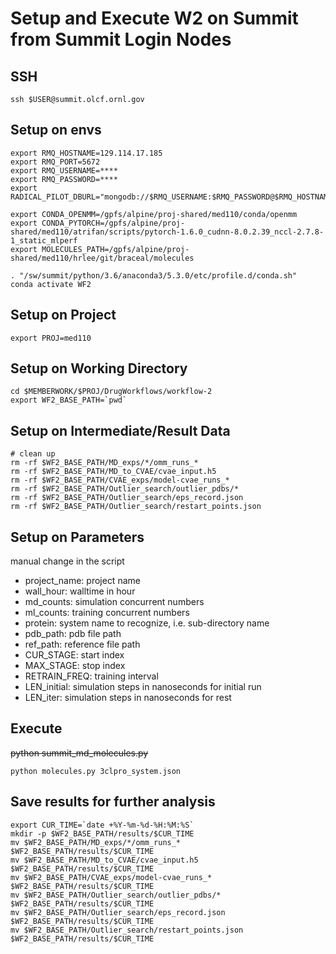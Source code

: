 # Setup and Execute W2 on Summit from Summit Login Nodes

## SSH 

```
ssh $USER@summit.olcf.ornl.gov
```

## Setup on envs

```
export RMQ_HOSTNAME=129.114.17.185
export RMQ_PORT=5672
export RMQ_USERNAME=****
export RMQ_PASSWORD=****
export RADICAL_PILOT_DBURL="mongodb://$RMQ_USERNAME:$RMQ_PASSWORD@$RMQ_HOSTNAME/hyperrct"

export CONDA_OPENMM=/gpfs/alpine/proj-shared/med110/conda/openmm
export CONDA_PYTORCH=/gpfs/alpine/proj-shared/med110/atrifan/scripts/pytorch-1.6.0_cudnn-8.0.2.39_nccl-2.7.8-1_static_mlperf
export MOLECULES_PATH=/gpfs/alpine/proj-shared/med110/hrlee/git/braceal/molecules

. "/sw/summit/python/3.6/anaconda3/5.3.0/etc/profile.d/conda.sh"
conda activate WF2
```

## Setup on Project
```
export PROJ=med110
```

## Setup on Working Directory
```
cd $MEMBERWORK/$PROJ/DrugWorkflows/workflow-2
export WF2_BASE_PATH=`pwd`
```

## Setup on Intermediate/Result Data

```
# clean up
rm -rf $WF2_BASE_PATH/MD_exps/*/omm_runs_*
rm -rf $WF2_BASE_PATH/MD_to_CVAE/cvae_input.h5
rm -rf $WF2_BASE_PATH/CVAE_exps/model-cvae_runs_*
rm -rf $WF2_BASE_PATH/Outlier_search/outlier_pdbs/*
rm -rf $WF2_BASE_PATH/Outlier_search/eps_record.json
rm -rf $WF2_BASE_PATH/Outlier_search/restart_points.json

```

## Setup on Parameters

manual change in the script

- project_name: project name
- wall_hour: walltime in hour
- md_counts: simulation concurrent numbers
- ml_counts: training concurrent numbers
- protein: system name to recognize, i.e. sub-directory name 
- pdb_path: pdb file path
- ref_path: reference file path
- CUR_STAGE: start index
- MAX_STAGE: stop index
- RETRAIN_FREQ: training interval
- LEN_initial: simulation steps in nanoseconds for initial run
- LEN_iter: simulation steps in nanoseconds for rest


## Execute

~~python summit_md_molecules.py~~
```
python molecules.py 3clpro_system.json
```

## Save results for further analysis
```
export CUR_TIME=`date +%Y-%m-%d-%H:%M:%S`
mkdir -p $WF2_BASE_PATH/results/$CUR_TIME
mv $WF2_BASE_PATH/MD_exps/*/omm_runs_* $WF2_BASE_PATH/results/$CUR_TIME
mv $WF2_BASE_PATH/MD_to_CVAE/cvae_input.h5 $WF2_BASE_PATH/results/$CUR_TIME
mv $WF2_BASE_PATH/CVAE_exps/model-cvae_runs_* $WF2_BASE_PATH/results/$CUR_TIME
mv $WF2_BASE_PATH/Outlier_search/outlier_pdbs/* $WF2_BASE_PATH/results/$CUR_TIME
mv $WF2_BASE_PATH/Outlier_search/eps_record.json $WF2_BASE_PATH/results/$CUR_TIME
mv $WF2_BASE_PATH/Outlier_search/restart_points.json $WF2_BASE_PATH/results/$CUR_TIME
```



```
